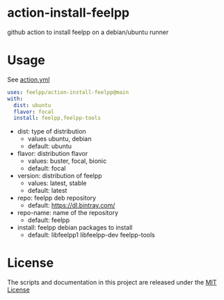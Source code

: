 # action-install-feelpp
github action to install feelpp on a debian/ubuntu runner
# Usage

See [action.yml](action.yml)

```yaml
uses: feelpp/action-install-feelpp@main
with:
  dist: ubuntu
  flavor: focal
  install: feelpp,feelpp-tools
```

- dist: type of distribution
  - values ubuntu, debian
  - default: ubuntu
- flavor: distribution flavor
  - values: buster, focal, bionic
  - default: focal
- version: distribution of feelpp
  - values: latest, stable
  - default: latest
- repo: feelpp deb  repository
  - default: https://dl.bintray.com/
- repo-name: name of the repository
  - default: feelpp
- install: feelpp debian packages to install
  - default: libfeelpp1 libfeelpp-dev feelpp-tools


# License

The scripts and documentation in this project are released under the [MIT License](LICENSE)